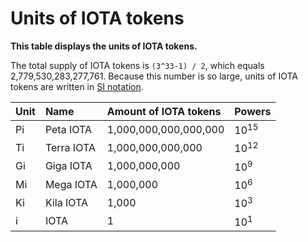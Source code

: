 # Units of IOTA tokens

**This table displays the units of IOTA tokens.**

The total supply of IOTA tokens is `(3^33-1) / 2`, which equals 2,779,530,283,277,761. Because this number is so large, units of IOTA tokens are written in [SI notation](https://en.wikipedia.org/wiki/Metric_prefix).

| Unit | Name       | Amount of IOTA tokens              | Powers          |
| :---- | :---------- | :--------------------- | :--------------- |
| Pi   | Peta IOTA  | 1,000,000,000,000,000 | 10<sup>15</sup> |
| Ti   | Terra IOTA | 1,000,000,000,000     | 10<sup>12</sup> |
| Gi   | Giga IOTA  | 1,000,000,000         | 10<sup>9</sup>  |
| Mi   | Mega IOTA  | 1,000,000             | 10<sup>6</sup>  |
| Ki   | Kila IOTA  | 1,000                 | 10<sup>3</sup>  |
| i    | IOTA       | 1                     | 10<sup>1</sup>  |